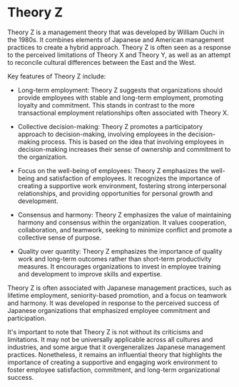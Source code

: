 # Theory Z

Theory Z is a management theory that was developed by William Ouchi in the 1980s. It combines elements of Japanese and American management practices to create a hybrid approach. Theory Z is often seen as a response to the perceived limitations of Theory X and Theory Y, as well as an attempt to reconcile cultural differences between the East and the West.

Key features of Theory Z include:

* Long-term employment: Theory Z suggests that organizations should provide employees with stable and long-term employment, promoting loyalty and commitment. This stands in contrast to the more transactional employment relationships often associated with Theory X.

* Collective decision-making: Theory Z promotes a participatory approach to decision-making, involving employees in the decision-making process. This is based on the idea that involving employees in decision-making increases their sense of ownership and commitment to the organization.

* Focus on the well-being of employees: Theory Z emphasizes the well-being and satisfaction of employees. It recognizes the importance of creating a supportive work environment, fostering strong interpersonal relationships, and providing opportunities for personal growth and development.

* Consensus and harmony: Theory Z emphasizes the value of maintaining harmony and consensus within the organization. It values cooperation, collaboration, and teamwork, seeking to minimize conflict and promote a collective sense of purpose.

* Quality over quantity: Theory Z emphasizes the importance of quality work and long-term outcomes rather than short-term productivity measures. It encourages organizations to invest in employee training and development to improve skills and expertise.

Theory Z is often associated with Japanese management practices, such as lifetime employment, seniority-based promotion, and a focus on teamwork and harmony. It was developed in response to the perceived success of Japanese organizations that emphasized employee commitment and participation.

It's important to note that Theory Z is not without its criticisms and limitations. It may not be universally applicable across all cultures and industries, and some argue that it overgeneralizes Japanese management practices. Nonetheless, it remains an influential theory that highlights the importance of creating a supportive and engaging work environment to foster employee satisfaction, commitment, and long-term organizational success.
